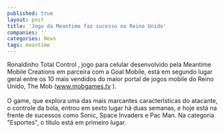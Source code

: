 ```yaml
---
published: true
layout: post
title: 'Jogo da Meantime faz sucesso no Reino Unido'
companies: ''
categories: News
tags: meantime
---
```

Ronaldinho Total Control
, jogo para celular desenvolvido pela Meantime Mobile Creations
 em parceira com a Goal Mobile, est&aacute; em segundo lugar geral entre os 10 mais vendidos do maior portal de jogos mobile do Reino Unido, The Mob (<a target="_blank" href="http://www.mobgames.tv">www.mobgames.tv</a>
). <br /><br />O game, que explora uma das mais marcantes caracter&iacute;sticas do atacante, o controle da bola, entrou em sexto lugar h&aacute; duas semanas, e hoje est&aacute; na frente de sucessos como Sonic, Space Invaders e Pac Man. Na categoria &quot;Esportes&quot;, o t&iacute;tulo est&aacute; em primeiro lugar.     
